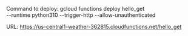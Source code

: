 Command to deploy: gcloud functions deploy hello_get \
--runtime python310 --trigger-http --allow-unauthenticated

URL: https://us-central1-weather-362815.cloudfunctions.net/hello_get